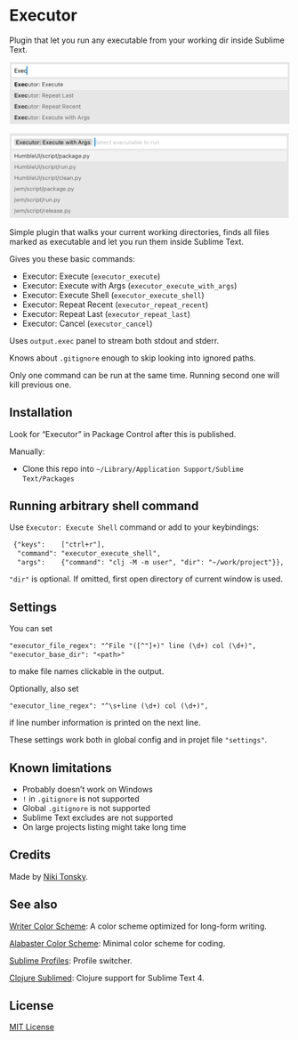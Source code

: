 # Executor

Plugin that let you run any executable from your working dir inside Sublime Text.

![](./screenshots/commands.png)

![](./screenshots/run.png)

Simple plugin that walks your current working directories, finds all files marked as executable and let you run them inside Sublime Text.

Gives you these basic commands:

- Executor: Execute (`executor_execute`)
- Executor: Execute with Args (`executor_execute_with_args`)
- Executor: Execute Shell (`executor_execute_shell`)
- Executor: Repeat Recent (`executor_repeat_recent`)
- Executor: Repeat Last (`executor_repeat_last`)
- Executor: Cancel (`executor_cancel`)

Uses `output.exec` panel to stream both stdout and stderr.

Knows about `.gitignore` enough to skip looking into ignored paths.

Only one command can be run at the same time. Running second one will kill previous one.

## Installation

Look for “Executor” in Package Control after this is published.

Manually:

- Clone this repo into `~/Library/Application Support/Sublime Text/Packages`

## Running arbitrary shell command

Use `Executor: Execute Shell` command or add to your keybindings:

```
 {"keys":    ["ctrl+r"],
  "command": "executor_execute_shell",
  "args":    {"command": "clj -M -m user", "dir": "~/work/project"}},
```

`"dir"` is optional. If omitted, first open directory of current window is used.

## Settings

You can set

```
"executor_file_regex": "^File "([^"]+)" line (\d+) col (\d+)",
"executor_base_dir": "<path>"
```

to make file names clickable in the output.

Optionally, also set

```
"executor_line_regex": "^\s+line (\d+) col (\d+)",
```

if line number information is printed on the next line.

These settings work both in global config and in projet file `"settings"`.

## Known limitations

- Probably doesn’t work on Windows
- `!` in `.gitignore` is not supported
- Global `.gitignore` is not supported
- Sublime Text excludes are not supported
- On large projects listing might take long time

## Credits

Made by [Niki Tonsky](https://twitter.com/nikitonsky).

## See also

[Writer Color Scheme](https://github.com/tonsky/sublime-scheme-writer): A color scheme optimized for long-form writing.

[Alabaster Color Scheme](https://github.com/tonsky/sublime-scheme-alabaster): Minimal color scheme for coding.

[Sublime Profiles](https://github.com/tonsky/sublime-profiles): Profile switcher.

[Clojure Sublimed](https://github.com/tonsky/clojure-sublimed):  Clojure support for Sublime Text 4.

## License

[MIT License](./LICENSE.txt)

